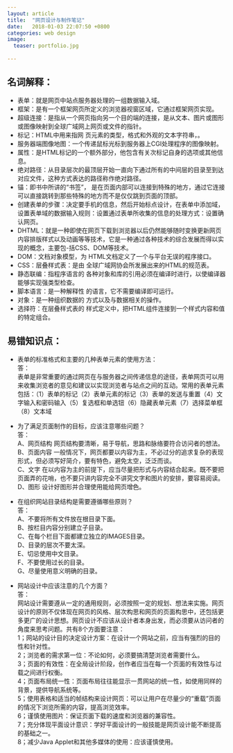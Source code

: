 ```yaml
---
layout: article
title:  "网页设计与制作笔记"
date:   2018-01-03 22:07:50 +0800
categories: web design
image:
  teaser: portfolio.jpg
  
---
```



## 名词解释：
- 表单：就是网页中站点服务器处理的一组数据输入域。 
- 框架：是有一个框架网页所定义的浏览器视窗区域，它通过框架网页实现。  
- 超级连接：是指从一个网页指向另一个目的端的连接，是从文本、图片或图形或图像映射到全球广域网上网页或文件的指针。  
- 标记：HTML中用来指网 页元素的类型，格式和外观的文本字符串，。  
- 服务器端图像地图：一个传递鼠标光标到服务器上CGI处理程序的图像映射。 
- 属性：是HTML标记的一个额外部分，他包含有关次标记自身的选项或其他信息。  
- 绝对路径：从目录层次的最顶层开始一直向下通过所有的中间层的目录至到达对应文件，这种方式表达的路径称作绝对路径。
- 锚：即书中所讲的“书签”， 是在页面内部可以连接到特殊的地方，通过它连接可以直接跳转到那些特殊的地方而不是仅仅跳到页面的顶部。  
- 创建表单的步骤：决定要手机的信息，然后开始标点设计，在表单中添加域，设置表单域的数据输入规则：设置通过表单所收集的信息的处理方式：设置确认网页。  
- DHTML：就是一种即使在网页下载到浏览器以后仍然能够随时变换更新网页内容排版样式以及动画等等技术，它是一种通过各种技术的综合发展而得以实现的概念，主要包-括CSS、DOM等技术。 
- DOM：文档对象模型，为 HTML文档定义了一个与平台无误的程序接口。 
- CSS：层叠样式表：是由 全球广域网协会所发展出来的HTML的规范表。 
- 静态联编：指程序语言的 各种对象和库的引用必须在编译时进行，以使编译器能够实现强类型检查。
- 脚本语言：是一种解释性 的语言，它不需要编译即可运行。  
- 对象：是一种组织数据的 方式以及与数据相关的操作。  
- 选择符：在层叠样式表的 样式定义中，把HTML组件连接到一个样式内容和值的特定组合。


## 易错知识点：
- 表单的标准格式和主要的几种表单元素的使用方法：  
答：     
表单是非常重要的通过网页在与服务器之间传递信息的途径，表单网页可以用来收集浏览者的意见和建议以实现浏览者与站点之间的互动。常用的表单元素包括：（1）表单的标记（2）表单元素的标记（3）表单的发送与重置（4）文字输入和密码输入（5）复选框和单选钮（6）隐藏表单元素（7）选择菜单框（8）文本域

- 为了满足页面制作的目标，应该注意哪些问题？       
答：     
A、网页结构 网页结构要清晰，易于导航，思路和脉络要符合访问者的想法。       
B、页面内容 一般情况下，网页都要以内容为主，不必过分的追求复杂的表现形式，但必须写好简介，要有特色，避免太空，泛泛而谈。     
C、文字 在以内容为主的前提下，应当尽量把形式与内容结合起来。既不要把页面弄的花哨，也不要只讲内容完全不讲究文字和图片的安排，要容易阅读。     
D、图形 设计好图形并合理使用能给网页增色。

- 在组织网站目录结构是需要遵循哪些原则？      
答：     
A、不要将所有文件放在根目录下面。     
B、按栏目内容分别建立子目录。     
C、在每个栏目下面都建立独立的IMAGES目录。     
D、目录的层次不要太深。     
E、切忌使用中文目录。     
F、不要使用过长的目录。     
G、尽量使用意义明确的目录。

- 网站设计中应该注意的几个方面？     
答：     
网站设计需要遵从一定的通用规则，必须按照一定的规划、想法来实施。网页设计的原则不仅体现在网页的风格、层次构思和网页的页面构思中，还包括更多更广的设计思想。网页设计不应该从设计者本身出发，而必须要从访问者的角度来思考问题。共有8个方面要注意：     
1；网站的设计目的决定设计方案：在设计一个网站之前，应当有强烈的目的性和针对性。     
2；浏览者的需求第一位：不论如何，必须要搞清楚浏览者需要什么。     
3；页面的有效性：在全局设计阶段，创作者应当在每一个页面的有效性与过载之间进行权衡。     
4；页面布局统一性：页面布局往往能显示一贯网站的统一性，如使用同样的背景，提供导航系统等。     
5；使用表格和适当的帧结构来设计网页：可以让用户在尽量少的“重载”页面的情况下浏览所需的内容，提高浏览效率。     
6；谨慎使用图片：保证页面下载的速度和浏览器的兼容性。     
7；充分体现平面设计意识：学好平面设计的一般技能是网页设计能不断提高的基础之一。     
8；减少Java Applet和其他多媒体的使用：应该谨慎使用。     

